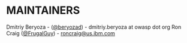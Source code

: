 # MAINTAINERS

Dmitriy Beryoza - ([@beryozad](https://github.com/beryozad)) - dmitriy.beryoza at owasp dot org 
Ron Craig ([@FrugalGuy](https://github.com/FrugalGuy)) - roncraig@us.ibm.com
